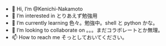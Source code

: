 - 👋 Hi, I’m @Kenichi-Nakamoto
- 👀 I’m interested in とりあえず勉強用
- 🌱 I’m currently learning 色々。勉強中。shell と python かな。
- 💞️ I’m looking to collaborate on 。。。まだコラボレートとか無理。
- 📫 How to reach me そっとしておいてください。

<!---
Kenichi-Nakamoto/Kenichi-Nakamoto is a ✨ special ✨ repository because its `README.md` (this file) appears on your GitHub profile.
You can click the Preview link to take a look at your changes.
--->
